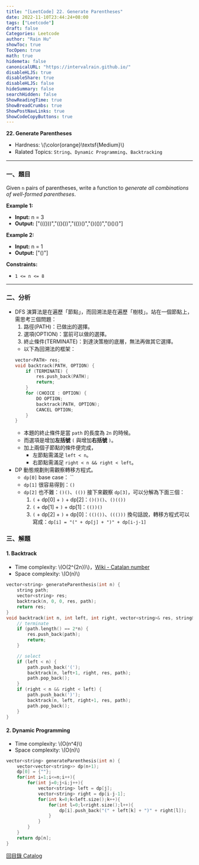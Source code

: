 ```yaml
---
title: "[LeetCode] 22. Generate Parentheses"
date: 2022-11-10T23:44:24+08:00
tags: ["Leetcode"]
draft: false
Categories: Leetcode
author: "Rain Hu"
showToc: true
TocOpen: true
math: true
hidemeta: false
canonicalURL: "https://intervalrain.github.io/"
disableHLJS: true
disableShare: true
disableHLJS: false
hideSummary: false
searchHidden: false
ShowReadingTime: true
ShowBreadCrumbs: true
ShowPostNavLinks: true
ShowCodeCopyButtons: true
---
```

**22. Generate Parentheses**
+ Hardness: \\(\color{orange}\textsf{Medium}\\)
+ Ralated Topics: `String`、`Dynamic Programming`、`Backtracking`
---
### 一、題目
Given `n` pairs of parentheses, write a function to *generate all combinations of well-formed parentheses*.

**Example 1:**  
+ **Input:** n = 3
+ **Output:** ["((()))","(()())","(())()","()(())","()()()"]

**Example 2:**
+ **Input:** n = 1
+ **Output:** ["()"]

**Constraints:**
+ `1 <= n <= 8`
---

### 二、分析
+ DFS 演算法是在遍歷「節點」，而回溯法是在遍歷「樹枝」。站在一個節點上，需思考三個問題：
    1. 路徑(PATH)：已做出的選擇。
    2. 選項(OPTION)：當前可以做的選擇。
    3. 終止條件(TERMINATE)：到達決策樹的底層，無法再做其它選擇。
    + 以下為回溯法的框架：
    ```C++
    vector<PATH> res;
    void backtrack(PATH, OPTION) {
        if (TERMINATE) {
            res.push_back(PATH);
            return;
        }
        for (CHOICE : OPTION) {
            DO OPTION;
            backtrack(PATH, OPTION);
            CANCEL OPTION;
        }
    }
    ```
    + 本題的終止條件是當 `path` 的長度為 `2n` 的時候。
    + 而選項是增加**左括號** `(` 與增加**右括號** `)`。
    + 加上兩個子節點的條件便完成，
        + 左節點需滿足 `left < n`。
        + 右節點需滿足 `right < n && right < left`。
+ DP 動態規劃則需觀察轉移方程式。
    + `dp[0]` base case： ``
    + `dp[1]` 很容易得到：`()`
    + `dp[2]` 也不難：`()()`、`(())`
    接下來觀察 `dp[3]`，可以分解為下面三個：
        1. `(` + dp[0] + `)` + dp[2]：`()()()`、`()(())`
        2. `(` + dp[1] + `)` + dp[1]：`(())()`
        3. `(` + dp[2] + `)` + dp[0]：`(()())`、`((()))`
    換句話說，轉移方程式可以寫成：`dp[i] = "(" + dp[j] + ")" + dp[i-j-1]`

### 三、解題
#### 1. Backtrack
+ Time complexity: \\(O(2^{2n})\\)，[Wiki - Catalan number](https://zh.wikipedia.org/wiki/%E5%8D%A1%E5%A1%94%E5%85%B0%E6%95%B0)
+ Space complexity: \\(O(n)\\)
```C++
vector<string> generateParenthesis(int n) {
    string path;
    vector<string> res;
    backtrack(n, 0, 0, res, path);
    return res;
}
void backtrack(int n, int left, int right, vector<string>& res, string& path) {
    // terminate
    if (path.length() == 2*n) {
        res.push_back(path);
        return;
    }

    // select
    if (left < n) {
        path.push_back('(');
        backtrack(n, left+1, right, res, path);
        path.pop_back();
    }
    if (right < n && right < left) {
        path.push_back(')');
        backtrack(n, left, right+1, res, path);
        path.pop_back();
    }
}
```
#### 2. Dynamic Programming
+ Time complexity: \\(O(n^4)\\)
+ Space complexity: \\(O(n)\\)
```C++
vector<string> generateParenthesis(int n) {
    vector<vector<string>> dp(n+1);
    dp[0] = {""}; 
    for(int i=1;i<=n;i++){
        for(int j=0;j<i;j++){
            vector<string> left = dp[j];
            vector<string> right = dp[i-j-1];
            for(int k=0;k<left.size();k++){
                for(int l=0;l<right.size();l++){
                    dp[i].push_back("(" + left[k] + ")" + right[l]);
                }
            }
        }
    }
    return dp[n];
}
``` 
[回目錄 Catalog](/leetcode)